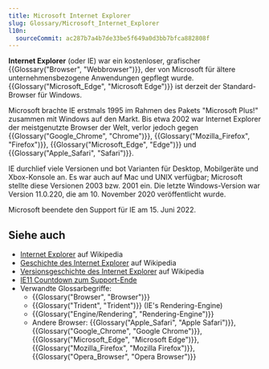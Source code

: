 ```yaml
---
title: Microsoft Internet Explorer
slug: Glossary/Microsoft_Internet_Explorer
l10n:
  sourceCommit: ac287b7a4b7de33be5f649a0d3bb7bfca882808f
---
```


**Internet Explorer** (oder IE) war ein kostenloser, grafischer {{Glossary("Browser", "Webbrowser")}}, der von Microsoft für ältere unternehmensbezogene Anwendungen gepflegt wurde. {{Glossary("Microsoft_Edge", "Microsoft Edge")}} ist derzeit der Standard-Browser für Windows.

Microsoft brachte IE erstmals 1995 im Rahmen des Pakets "Microsoft Plus!" zusammen mit Windows auf den Markt. Bis etwa 2002 war Internet Explorer der meistgenutzte Browser der Welt, verlor jedoch gegen {{Glossary("Google_Chrome", "Chrome")}}, {{Glossary("Mozilla_Firefox", "Firefox")}}, {{Glossary("Microsoft_Edge", "Edge")}} und {{Glossary("Apple_Safari", "Safari")}}.

IE durchlief viele Versionen und bot Varianten für Desktop, Mobilgeräte und Xbox-Konsole an. Es war auch auf Mac und UNIX verfügbar; Microsoft stellte diese Versionen 2003 bzw. 2001 ein. Die letzte Windows-Version war Version 11.0.220, die am 10. November 2020 veröffentlicht wurde.

Microsoft beendete den Support für IE am 15. Juni 2022.

## Siehe auch

- [Internet Explorer](https://en.wikipedia.org/wiki/Internet_Explorer) auf Wikipedia
- [Geschichte des Internet Explorer](https://en.wikipedia.org/wiki/History_of_Internet_Explorer) auf Wikipedia
- [Versionsgeschichte des Internet Explorer](https://en.wikipedia.org/wiki/Internet_Explorer_versions) auf Wikipedia
- [IE11 Countdown zum Support-Ende](https://death-to-ie11.com/)
- Verwandte Glossarbegriffe:
  - {{Glossary("Browser", "Browser")}}
  - {{Glossary("Trident", "Trident")}} (IE's Rendering-Engine)
  - {{Glossary("Engine/Rendering", "Rendering-Engine")}}
  - Andere Browser: {{Glossary("Apple_Safari", "Apple Safari")}}, {{Glossary("Google_Chrome", "Google Chrome")}}, {{Glossary("Microsoft_Edge", "Microsoft Edge")}}, {{Glossary("Mozilla_Firefox", "Mozilla Firefox")}}, {{Glossary("Opera_Browser", "Opera Browser")}}
